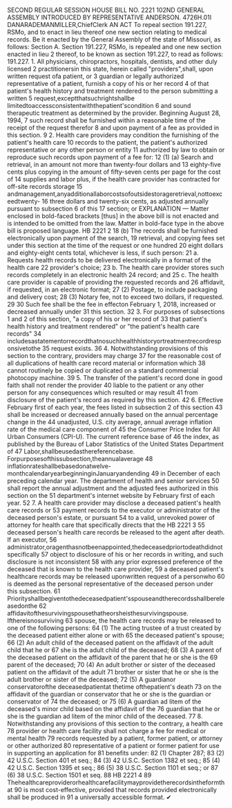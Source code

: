 SECOND REGULAR SESSION
HOUSE BILL NO. 2221
102ND GENERAL ASSEMBLY
INTRODUCED BY REPRESENTATIVE ANDERSON.
4726H.01I DANARADEMANMILLER,ChiefClerk
AN ACT
To repeal section 191.227, RSMo, and to enact in lieu thereof one new section relating to
medical records.
Be it enacted by the General Assembly of the state of Missouri, as follows:
Section A. Section 191.227, RSMo, is repealed and one new section enacted in lieu
2 thereof, to be known as section 191.227, to read as follows:
191.227. 1. All physicians, chiropractors, hospitals, dentists, and other duly licensed
2 practitionersin this state, herein called "providers",shall, upon written request ofa patient, or
3 guardian or legally authorized representative of a patient, furnish a copy of his or her record
4 of that patient's health history and treatment rendered to the person submitting a written
5 request,exceptthatsuchrightshallbe limitedtoaccessconsistentwiththepatient'scondition
6 and sound therapeutic treatment as determined by the provider. Beginning August 28, 1994,
7 such record shall be furnished within a reasonable time of the receipt of the request therefor
8 and upon payment of a fee as provided in this section.
9 2. Health care providers may condition the furnishing of the patient's health care
10 records to the patient, the patient's authorized representative or any other person or entity
11 authorized by law to obtain or reproduce such records upon payment of a fee for:
12 (1) (a) Search and retrieval, in an amount not more than twenty-four dollars and
13 eighty-five cents plus copying in the amount of fifty-seven cents per page for the cost of
14 supplies and labor plus, if the health care provider has contracted for off-site records storage
15 andmanagement,anyadditionallaborcostsofoutsidestorageretrieval,nottoexceedtwenty-
16 three dollars and twenty-six cents, as adjusted annually pursuant to subsection 6 of this
17 section; or
EXPLANATION — Matter enclosed in bold-faced brackets [thus] in the above bill is not enacted and is
intended to be omitted from the law. Matter in bold-face type in the above bill is proposed language.
HB 2221 2
18 (b) The records shall be furnished electronically upon payment of the search,
19 retrieval, and copying fees set under this section at the time of the request or one hundred
20 eight dollars and eighty-eight cents total, whichever is less, if such person:
21 a. Requests health records to be delivered electronically in a format of the health care
22 provider's choice;
23 b. The health care provider stores such records completely in an electronic health
24 record; and
25 c. The health care provider is capable of providing the requested records and
26 affidavit, if requested, in an electronic format;
27 (2) Postage, to include packaging and delivery cost;
28 (3) Notary fee, not to exceed two dollars, if requested.
29
30 Such fee shall be the fee in effecton February 1, 2018, increased or decreased annually under
31 this section.
32 3. For purposes of subsections 1 and 2 of this section, "a copy of his or her record of
33 that patient's health history and treatment rendered" or "the patient's health care records"
34 includesastatementorrecordthatnosuchhealthhistoryortreatmentrecordresponsivetothe
35 request exists.
36 4. Notwithstanding provisions of this section to the contrary, providers may charge
37 for the reasonable cost of all duplications of health care record material or information which
38 cannot routinely be copied or duplicated on a standard commercial photocopy machine.
39 5. The transfer of the patient's record done in good faith shall not render the provider
40 liable to the patient or any other person for any consequences which resulted or may result
41 from disclosure of the patient's record as required by this section.
42 6. Effective February first of each year, the fees listed in subsection 2 of this section
43 shall be increased or decreased annually based on the annual percentage change in the
44 unadjusted, U.S. city average, annual average inflation rate of the medical care component of
45 the Consumer Price Index for All Urban Consumers (CPI-U). The current reference base of
46 the index, as published by the Bureau of Labor Statistics of the United States Department of
47 Labor,shallbeusedasthereferencebase. Forpurposesofthissubsection,theannualaverage
48 inflationrateshallbebasedonatwelve-monthcalendaryearbeginninginJanuaryandending
49 in December of each preceding calendar year. The department of health and senior services
50 shall report the annual adjustment and the adjusted fees authorized in this section on the
51 department's internet website by February first of each year.
52 7. A health care provider may disclose a deceased patient's health care records or
53 payment records to the executor or administrator of the deceased person's estate, or pursuant
54 to a valid, unrevoked power of attorney for health care that specifically directs that the
HB 2221 3
55 deceased person's health care records be released to the agent after death. If an executor,
56 administrator,oragenthasnotbeenappointed,thedeceasedpriortodeathdidnotspecifically
57 object to disclosure of his or her records in writing, and such disclosure is not inconsistent
58 with any prior expressed preference of the deceased that is known to the health care provider,
59 a deceased patient's healthcare records may be released uponwritten request of a personwho
60 is deemed as the personal representative of the deceased person under this subsection.
61 Priorityshallbegiventothedeceasedpatient'sspouseandtherecordsshallbereleasedonthe
62 affidavitofthesurvivingspousethatheorsheisthesurvivingspouse. Ifthereisnosurviving
63 spouse, the health care records may be released to one of the following persons:
64 (1) The acting trustee of a trust created by the deceased patient either alone or with
65 the deceased patient's spouse;
66 (2) An adult child of the deceased patient on the affidavit of the adult child that he or
67 she is the adult child of the deceased;
68 (3) A parent of the deceased patient on the affidavit of the parent that he or she is the
69 parent of the deceased;
70 (4) An adult brother or sister of the deceased patient on the affidavit of the adult
71 brother or sister that he or she is the adult brother or sister of the deceased;
72 (5) A guardianor conservatorofthe deceasedpatientat thetime ofthepatient's death
73 on the affidavit of the guardian or conservator that he or she is the guardian or conservator of
74 the deceased; or
75 (6) A guardian ad litem of the deceased's minor child based on the affidavit of the
76 guardian that he or she is the guardian ad litem of the minor child of the deceased.
77 8. Notwithstanding any provisions of this section to the contrary, a health care
78 provider or health care facility shall not charge a fee for medical or mental health
79 records requested by a patient, former patient, or attorney or other authorized
80 representative of a patient or former patient for use in supporting an application for
81 benefits under:
82 (1) Chapter 287;
83 (2) 42 U.S.C. Section 401 et seq.;
84 (3) 42 U.S.C. Section 1382 et seq.;
85 (4) 42 U.S.C. Section 1395 et seq.;
86 (5) 38 U.S.C. Section 1101 et seq.; or
87 (6) 38 U.S.C. Section 1501 et seq.
88
HB 2221 4
89 Thehealthcareproviderorhealthcarefacilitymayprovidetherecordsintheformthat
90 is most cost-effective, provided that records provided electronically shall be produced in
91 a universally accessible format.
✔